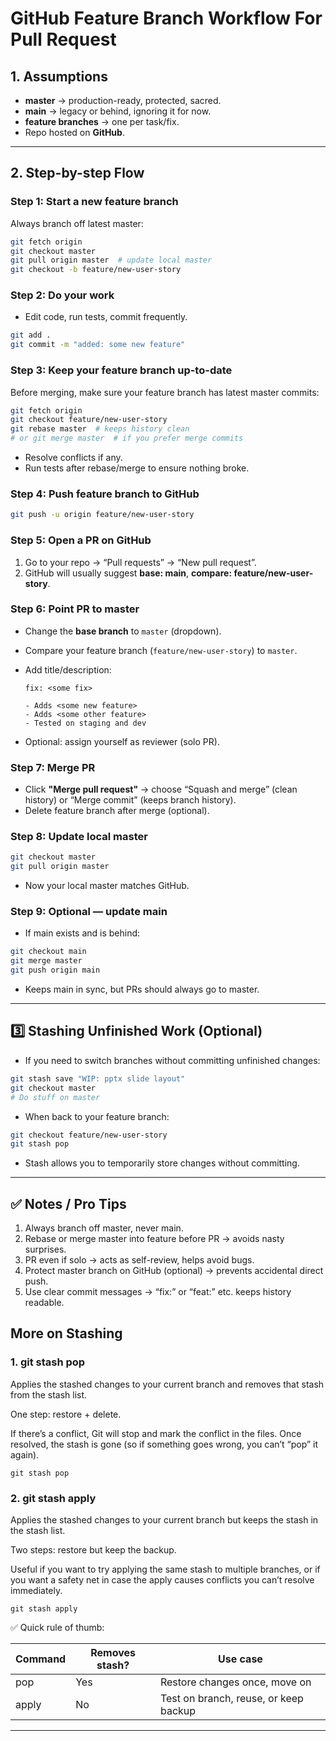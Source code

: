 # GitHub Feature Branch Workflow For Pull Request

## 1. Assumptions
- **master** → production-ready, protected, sacred.
- **main** → legacy or behind, ignoring it for now.
- **feature branches** → one per task/fix.
- Repo hosted on **GitHub**.

---

## 2. Step-by-step Flow

### Step 1: Start a new feature branch
Always branch off latest master:
```bash
git fetch origin
git checkout master
git pull origin master  # update local master
git checkout -b feature/new-user-story
````

### Step 2: Do your work

* Edit code, run tests, commit frequently.

```bash
git add .
git commit -m "added: some new feature"
```

### Step 3: Keep your feature branch up-to-date

Before merging, make sure your feature branch has latest master commits:

```bash
git fetch origin
git checkout feature/new-user-story
git rebase master  # keeps history clean
# or git merge master  # if you prefer merge commits
```

* Resolve conflicts if any.
* Run tests after rebase/merge to ensure nothing broke.

### Step 4: Push feature branch to GitHub

```bash
git push -u origin feature/new-user-story
```

### Step 5: Open a PR on GitHub

1. Go to your repo → “Pull requests” → “New pull request”.
2. GitHub will usually suggest **base: main**, **compare: feature/new-user-story**.

### Step 6: Point PR to master

* Change the **base branch** to `master` (dropdown).
* Compare your feature branch (`feature/new-user-story`) to `master`.
* Add title/description:

  ```
  fix: <some fix>

  - Adds <some new feature>
  - Adds <some other feature>
  - Tested on staging and dev
  ```
* Optional: assign yourself as reviewer (solo PR).

### Step 7: Merge PR

* Click **"Merge pull request"** → choose “Squash and merge” (clean history) or “Merge commit” (keeps branch history).
* Delete feature branch after merge (optional).

### Step 8: Update local master

```bash
git checkout master
git pull origin master
```

* Now your local master matches GitHub.

### Step 9: Optional — update main

* If main exists and is behind:

```bash
git checkout main
git merge master
git push origin main
```

* Keeps main in sync, but PRs should always go to master.

---

## 3️⃣ Stashing Unfinished Work (Optional)

* If you need to switch branches without committing unfinished changes:

```bash
git stash save "WIP: pptx slide layout"
git checkout master
# Do stuff on master
```

* When back to your feature branch:

```bash
git checkout feature/new-user-story
git stash pop
```

* Stash allows you to temporarily store changes without committing.

---

## ✅ Notes / Pro Tips

1. Always branch off master, never main.
2. Rebase or merge master into feature before PR → avoids nasty surprises.
3. PR even if solo → acts as self-review, helps avoid bugs.
4. Protect master branch on GitHub (optional) → prevents accidental direct push.
5. Use clear commit messages → “fix:” or “feat:” etc. keeps history readable.


## More on Stashing

### 1. git stash pop

Applies the stashed changes to your current branch and removes that stash from the stash list.

One step: restore + delete.

If there’s a conflict, Git will stop and mark the conflict in the files. Once resolved, the stash is gone (so if something goes wrong, you can’t “pop” it again).

`git stash pop`

### 2. git stash apply

Applies the stashed changes to your current branch but keeps the stash in the stash list.

Two steps: restore but keep the backup.

Useful if you want to try applying the same stash to multiple branches, or if you want a safety net in case the apply causes conflicts you can’t resolve immediately.

`git stash apply`

✅ Quick rule of thumb:

| Command | Removes stash? | Use case |
|---------|----------------|----------|
| pop     | Yes            | Restore changes once, move on |
| apply   | No             | Test on branch, reuse, or keep backup |

---



